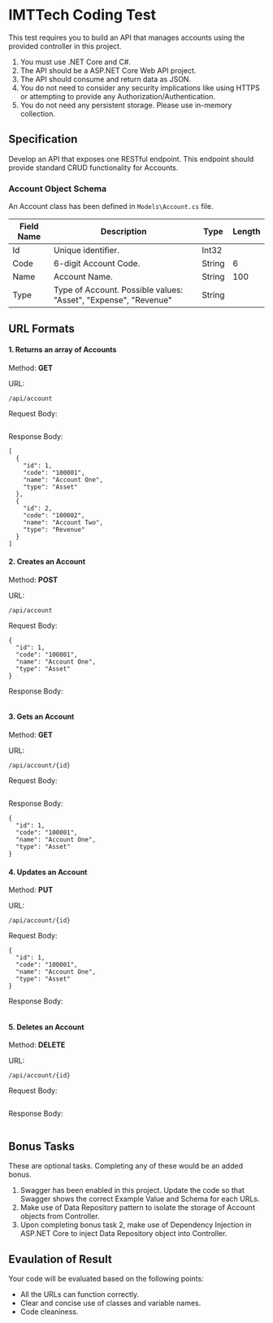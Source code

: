 IMTTech Coding Test
===================

This test requires you to build an API that manages accounts using the provided controller in this project.

1. You must use .NET Core and C#.
2. The API should be a ASP.NET Core Web API project.
3. The API should consume and return data as JSON.
4. You do not need to consider any security implications like using HTTPS or attempting to provide any Authorization/Authentication.
5. You do not need any persistent storage. Please use in-memory collection.


Specification
-------------
Develop an API that exposes one RESTful endpoint. This endpoint should provide standard CRUD functionality for Accounts.


### Account Object Schema

An Account class has been defined in `Models\Account.cs` file.

| Field Name | Description                                                          | Type   | Length |
| ---------- | -------------------------------------------------------------------- | ------ | ------ |
| Id         | Unique identifier.                                                   | Int32  |        |
| Code       | 6-digit Account Code.                                                | String | 6      |
| Name       | Account Name.                                                        | String | 100    |
| Type       | Type of Account. Possible values: "Asset", "Expense", "Revenue"      | String |        |


URL Formats
-----------

#### 1. Returns an array of Accounts
Method: **GET**

URL:
```
/api/account
```

Request Body:
```
```

Response Body:
```
[
  {
    "id": 1,
    "code": "100001",
    "name": "Account One",
    "type": "Asset"
  },
  {
    "id": 2,
    "code": "100002",
    "name": "Account Two",
    "type": "Revenue"
  }
]
```


#### 2. Creates an Account
Method: **POST**

URL:
```
/api/account
```

Request Body:
```
{
  "id": 1,
  "code": "100001",
  "name": "Account One",
  "type": "Asset"
}
```

Response Body:
```
```


#### 3. Gets an Account
Method: **GET**

URL:
```
/api/account/{id}
```

Request Body:
```
```

Response Body:
```
{
  "id": 1,
  "code": "100001",
  "name": "Account One",
  "type": "Asset"
}
```


#### 4. Updates an Account
Method: **PUT**

URL:
```
/api/account/{id}
```

Request Body:
```
{
  "id": 1,
  "code": "100001",
  "name": "Account One",
  "type": "Asset"
}
```

Response Body:
```
```


#### 5. Deletes an Account
Method: **DELETE**

URL:
```
/api/account/{id}
```

Request Body:
```
```

Response Body:
```
```


Bonus Tasks
-----------
These are optional tasks. Completing any of these would be an added bonus.

1. Swagger has been enabled in this project. Update the code so that Swagger shows the correct Example Value and Schema for each URLs.
2. Make use of Data Repository pattern to isolate the storage of Account objects from Controller.
3. Upon completing bonus task 2, make use of Dependency Injection in ASP.NET Core to inject Data Repository object into Controller.


Evaulation of Result
--------------------
Your code will be evaluated based on the following points:

- All the URLs can function correctly.
- Clear and concise use of classes and variable names.
- Code cleaniness.
